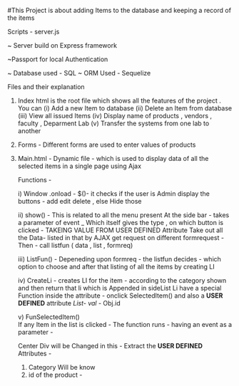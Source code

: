 #This Project is about adding Items to the database and keeping a record of the items


Scripts - server.js

~ Server build on Express framework

~Passport for local Authentication

~ Database used - SQL
~ ORM Used - Sequelize

Files and their explanation
1) Index html is the root file which shows all the features of the project
   . You can 
   (i) Add a new Item to database
   (ii) Delete an Item from database
   (iii) View all issued Items 
   (iv) Display name of products , vendors , faculty , Deparment
    Lab 
    (v) Transfer the systems from one lab to another 
     
2) Forms - Different forms are used to enter values of products
 
3) Main.html - Dynamic file - which is used to display data of all the
    selected items in a single page using Ajax 
    
   Functions - 
  
   i) Window .onload - $()- it checks if the user is Admin 
   display the buttons - add edit delete , else Hide those
  
   ii) show() - This is related to all the menu present At the side bar -
   takes a parameter of event _ Which itself gives the type , on which button
   is clicked - TAKEING VALUE FROM USER DEFINED Attribute
   Take out all the Data- listed in that by AJAX get request on different 
   formrequest - 
   Then - call listfun ( data , list , formreq)
   
   iii) ListFun() - 
    Depeneding upon formreq - 
    the listfun decides - which option to choose 
    and after that listing of all the items by creating LI
    
    iv) CreateLi - creates LI for the item - according to the category shown
        and then return that li which is Appended in sideList
        Li have a special Function inside the attribute - onclick SelectedItem()
        and also a **USER DEFINED** attribute _List- val_ - Obj.id
        
    v) FunSelectedItem()    
     If any Item in the list is clicked - The function runs -
     having an event as a parameter - 
     
     Center Div will be Changed in this -
     Extract the **USER DEFINED** Attributes -  
     1) Category Will be know 
     2) id of the product -
         
        